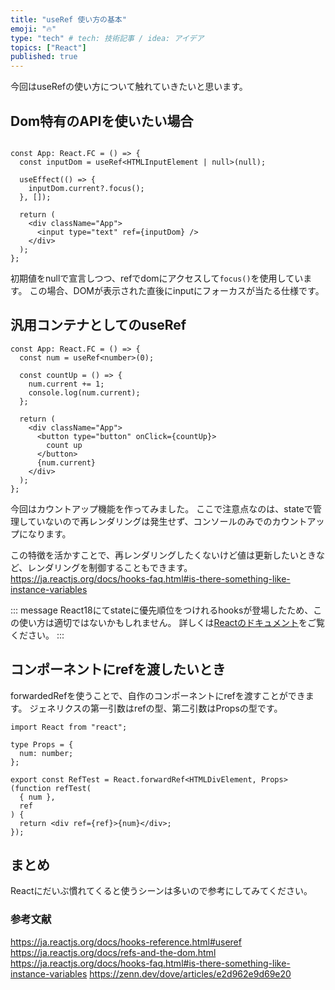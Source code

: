 ```yaml
---
title: "useRef 使い方の基本"
emoji: "🔥"
type: "tech" # tech: 技術記事 / idea: アイデア
topics: ["React"]
published: true
---
```


今回はuseRefの使い方について触れていきたいと思います。

## Dom特有のAPIを使いたい場合

```tsx

const App: React.FC = () => {
  const inputDom = useRef<HTMLInputElement | null>(null);

  useEffect(() => {
    inputDom.current?.focus();
  }, []);

  return (
    <div className="App">
      <input type="text" ref={inputDom} />
    </div>
  );
};

```

初期値をnullで宣言しつつ、refでdomにアクセスして`focus()`を使用しています。
この場合、DOMが表示された直後にinputにフォーカスが当たる仕様です。

## 汎用コンテナとしてのuseRef

```tsx
const App: React.FC = () => {
  const num = useRef<number>(0);

  const countUp = () => {
    num.current += 1;
    console.log(num.current);
  };

  return (
    <div className="App">
      <button type="button" onClick={countUp}>
        count up
      </button>
      {num.current}
    </div>
  );
};
```

今回はカウントアップ機能を作ってみました。
ここで注意点なのは、stateで管理していないので再レンダリングは発生せず、コンソールのみでのカウントアップになります。

この特徴を活かすことで、再レンダリングしたくないけど値は更新したいときなど、レンダリングを制御することもできます。
https://ja.reactjs.org/docs/hooks-faq.html#is-there-something-like-instance-variables

::: message
React18にてstateに優先順位をつけれるhooksが登場したため、この使い方は適切ではないかもしれません。
詳しくは[Reactのドキュメント](https://reactjs.org/docs/hooks-reference.html#usetransition)をご覧ください。
:::

## コンポーネントにrefを渡したいとき
forwardedRefを使うことで、自作のコンポーネントにrefを渡すことができます。
ジェネリクスの第一引数はrefの型、第二引数はPropsの型です。

```tsx
import React from "react";

type Props = {
  num: number;
};

export const RefTest = React.forwardRef<HTMLDivElement, Props>(function refTest(
  { num },
  ref
) {
  return <div ref={ref}>{num}</div>;
});

```

## まとめ

Reactにだいぶ慣れてくると使うシーンは多いので参考にしてみてください。

### 参考文献
https://ja.reactjs.org/docs/hooks-reference.html#useref
https://ja.reactjs.org/docs/refs-and-the-dom.html
https://ja.reactjs.org/docs/hooks-faq.html#is-there-something-like-instance-variables
https://zenn.dev/dove/articles/e2d962e9d69e20
